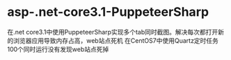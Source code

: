 # asp-.net-core3.1-PuppeteerSharp
在.net core3.1中使用PuppeteerSharp实现多个tab同时截图。解决每次都打开新的浏览器应用导致内存占高，web站点死机
在CentOS7中使用Quartz定时任务100个同时运行没有发现web站点死掉
